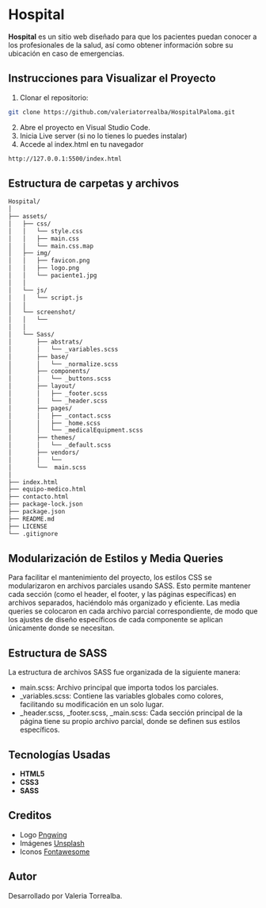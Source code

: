 # Hospital

**Hospital** es un sitio web diseñado para que los pacientes puedan conocer a los profesionales de la salud, así como obtener información sobre su ubicación en caso de emergencias.

## Instrucciones para Visualizar el Proyecto
1. Clonar el repositorio:
```bash
git clone https://github.com/valeriatorrealba/HospitalPaloma.git
```

2. Abre el proyecto en Visual Studio Code.
3. Inicia Live server (si no lo tienes lo puedes instalar)
4. Accede al index.html en tu navegador

``` bash
http://127.0.0.1:5500/index.html
``` 


## Estructura de carpetas y archivos
``` bash
Hospital/
│
├── assets/
│   ├── css/
│   │   └── style.css
│   │   ├── main.css 
│   │   └── main.css.map
│   ├── img/
│   │   ├── favicon.png  
│   │   ├── logo.png
│   │   └── paciente1.jpg
│   │
│   └── js/
│   │   └── script.js    
│   │
│   └── screenshot/
│   │   └──     
│   │
│   └── Sass/
│       ├── abstrats/   
│       │   └── _variables.scss
│       ├── base/   
│       │   └── _normalize.scss
│       ├── components/   
│       │   └── _buttons.scss
│       ├── layout/   
│       │   ├── _footer.scss
│       │   └── _header.scss
│       ├── pages/   
│       │   ├── _contact.scss
│       │   ├── _home.scss
│       │   └── _medicalEquipment.scss
│       ├── themes/   
│       │   └── _default.scss
│       ├── vendors/ 
│       │   └──  
│       └──  main.scss        
│
├── index.html                
├── equipo-medico.html            
├── contacto.html
├── package-lock.json
├── package.json
├── README.md 
├── LICENSE
└── .gitignore
```
## Modularización de Estilos y Media Queries
Para facilitar el mantenimiento del proyecto, los estilos CSS se modularizaron en archivos parciales usando SASS. Esto permite mantener cada sección (como el header, el footer, y las páginas específicas) en archivos separados, haciéndolo más organizado y eficiente. Las media queries se colocaron en cada archivo parcial correspondiente, de modo que los ajustes de diseño específicos de cada componente se aplican únicamente donde se necesitan.
## Estructura de SASS
La estructura de archivos SASS fue organizada de la siguiente manera:
- main.scss: Archivo principal que importa todos los parciales.
- _variables.scss: Contiene las variables globales como colores, facilitando su modificación en un solo lugar.
- _header.scss, _footer.scss, _main.scss: Cada sección principal de la página tiene su propio archivo parcial, donde se definen sus estilos específicos.

## Tecnologías Usadas
- **HTML5**
- **CSS3**
- **SASS**

## Creditos
- Logo [Pngwing](https://www.pngwing.com/)
- Imágenes [Unsplash](https://unsplash.com/)
- Iconos [Fontawesome](https://fontawesome.com/)

## Autor
Desarrollado por Valeria Torrealba.